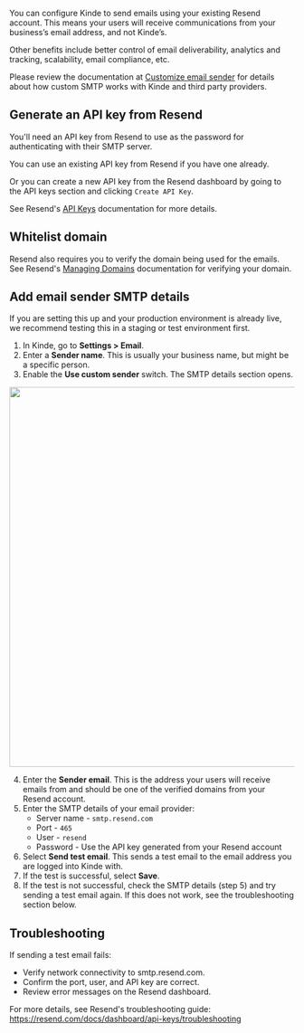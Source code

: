 
You can configure Kinde to send emails using your existing Resend account. This means your users will receive communications from your business’s email address, and not Kinde’s.

Other benefits include better control of email deliverability, analytics and tracking, scalability, email compliance, etc.

Please review the documentation at [Customize email sender](/get-started/connect/customize-email-sender/) for details about how custom SMTP works with Kinde and third party providers. 

## Generate an API key from Resend

You'll need an API key from Resend to use as the password for authenticating with their SMTP server.

You can use an existing API key from Resend if you have one already.

Or you can create a new API key from the Resend dashboard by going to the API keys section and clicking `Create API Key`. 

See Resend's [API Keys](https://resend.com/docs/dashboard/api-keys/introduction) documentation for more details. 

## Whitelist domain

Resend also requires you to verify the domain being used for the emails. See Resend's [Managing Domains](https://resend.com/docs/dashboard/domains/introduction) documentation for verifying your domain.

## Add email sender SMTP details

If you are setting this up and your production environment is already live, we recommend testing this in a staging or test environment first.

1. In Kinde, go to **Settings > Email**.
2. Enter a **Sender name**. This is usually your business name, but might be a specific person.
3. Enable the **Use custom sender** switch. The SMTP details section opens.

<img
  src="https://imagedelivery.net/skPPZTHzSlcslvHjesZQcQ/d4c4b57d-9f1a-4b1c-638c-0a770c4fe400/public"
  alt=""
  width="672px"
  height="auto"
  fetchpriority="low"
  loading="lazy"
  decoding="async"
/>

4. Enter the **Sender email**. This is the address your users will receive emails from and should be one of the verified domains from your Resend account.
5. Enter the SMTP details of your email provider:
   - Server name - `smtp.resend.com`
   - Port - `465`
   - User - `resend`
   - Password - Use the API key generated from your Resend account
6. Select **Send test email**. This sends a test email to the email address you are logged into Kinde with.
7. If the test is successful, select **Save**.
8. If the test is not successful, check the SMTP details (step 5) and try sending a test email again. If this does not work, see the troubleshooting section below.

## Troubleshooting

If sending a test email fails:
- Verify network connectivity to smtp.resend.com.
- Confirm the port, user, and API key are correct.
- Review error messages on the Resend dashboard.

For more details, see Resend's troubleshooting guide: https://resend.com/docs/dashboard/api-keys/troubleshooting
